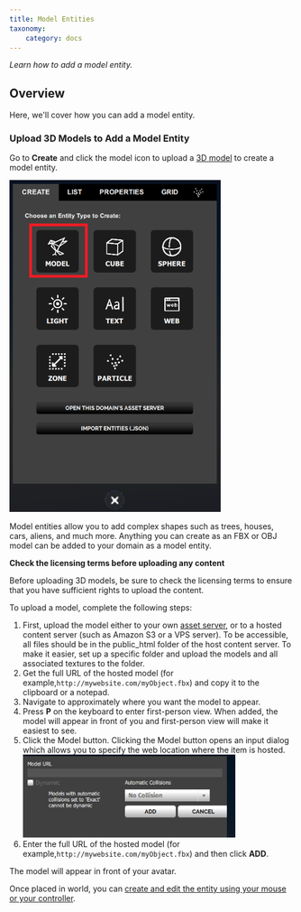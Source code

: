 ```yaml
---
title: Model Entities
taxonomy:
    category: docs
---
```


*Learn how to add a model entity.*

## Overview

Here, we'll cover how you can add a model entity.

### Upload 3D Models to Add a Model Entity

Go to **Create** and click the model icon to upload a [3D model](../../3d-models) to create a model entity.

![](create-button-open.PNG)

Model entities allow you to add complex shapes such as trees, houses, cars, aliens, and much more. Anything you can create as an FBX or OBJ model can be added to your domain as a model entity.

**Check the licensing terms before uploading any content**

Before uploading 3D models, be sure to check the licensing terms to ensure that you have sufficient rights to upload the content.

To upload a model, complete the following steps:
1. First, upload the model either to your own [asset server](../../start-working-in-your-sandbox/assignment-clients), or to a hosted content server (such as Amazon S3 or a VPS server). To be accessible, all files should be in the public_html folder of the host content server. To make it easier, set up a specific folder and upload the models and all associated textures to the folder.
2. Get the full URL of the hosted model (for example,`http://mywebsite.com/myObject.fbx`) and copy it to the clipboard or a notepad.
3. Navigate to approximately where you want the model to appear.
4. Press **P** on the keyboard to enter first-person view. When added, the model will appear in front of you and first-person view will make it easiest to see.
5. Click the Model button. Clicking the Model button opens an input dialog which allows you to specify the web location where the item is hosted.
   ![](model-entity.PNG)
6. Enter the full URL of the hosted model (for example,`http://mywebsite.com/myObject.fbx`) and then click **ADD**.

The model will appear in front of your avatar.

Once placed in world, you can [create and edit the entity using your mouse or your controller](../create-mode).
